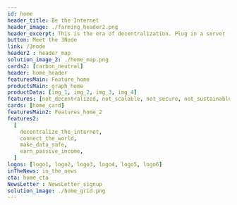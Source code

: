 ```yaml
---
id: home
header_title: Be the Internet
header_image: ./farming_header2.png
header_excerpt: This is the era of decentralization. Plug in a server (3Node) from your home or office and start generating passive revenue by selling peer-to-peer storage and compute capacity.
button: Meet the 3Node
link: /3node
header2 : header_map
solution_image_2: ./home_map.png
cards2: [carbon_neutral]
header: home_header
featuresMain: Feature_home
productsMain: graph_home
productData: [img_1, img_2, img_3, img_4]
features: [not_decentralized, not_scalable, not_secure, not_sustainable]
cards: [home_card]
featuresMain2: Features_home_2
features2:
  [
    decentralize_the_internet,
    connect_the_world,
    make_data_safe,
    earn_passive_income,
  ]
logos: [logo1, logo2, logo3, logo4, logo5, logo6]
inTheNews: in_the_news
cta: home_cta
NewsLetter : NewsLetter_signup
solution_image: ./home_grid.png
---
```


<!--  -->
<!-- logos: [logo1, logo2, logo3, logo4, logo5, logo6] -->
<!-- signup: home_signup -->

<!-- Join the movement by connecting the 3Node to the most advanced peer-to-peer grid on the planet. -->
